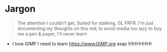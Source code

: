   # Jargon
  > The attention I couldn't get, Suited for stalking, GL FRFR.
  > I'm just documenting my thoughts on this md; to avoid media
  > too lazy to buy me a pen & paper, I'll never learn
- I love GIMP I need to learn https://www.GIMP.org asap frfrfrfrfrfrfr
